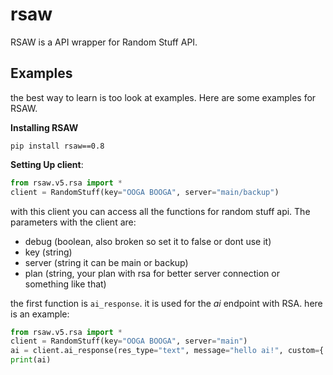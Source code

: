 # rsaw
RSAW is a API wrapper for Random Stuff API.

## Examples
the best way to learn is too look at examples. Here are some examples for RSAW.

**Installing RSAW**

`pip install rsaw==0.8`

**Setting Up client**:
```py
from rsaw.v5.rsa import *
client = RandomStuff(key="OOGA BOOGA", server="main/backup")
```
with this client you can access all the functions for random stuff api.
The parameters with the client are: 

- debug (boolean, also broken so set it to false or dont use it)
- key (string)
- server (string it can be main or backup)
- plan (string, your plan with rsa for better server connection or something like that)

the first function is `ai_response`. it is used for the *ai* endpoint with RSA.
here is an example:
```py
from rsaw.v5.rsa import *
client = RandomStuff(key="OOGA BOOGA", server="main")
ai = client.ai_response(res_type="text", message="hello ai!", custom={'bot_name': 'John'})
print(ai)
```
